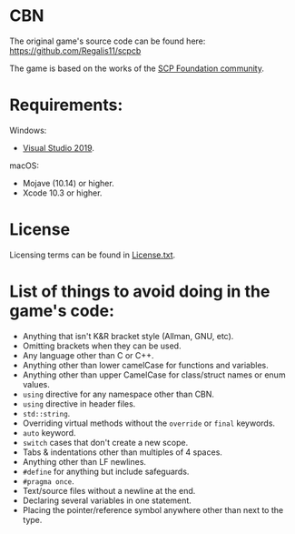 # CBN

The original game's source code can be found here: https://github.com/Regalis11/scpcb

The game is based on the works of the [SCP Foundation community][scp-wiki].

# Requirements:
Windows:
* [Visual Studio 2019][vs2019].

macOS:
* Mojave (10.14) or higher.
* Xcode 10.3 or higher.

# License
Licensing terms can be found in [License.txt](Content/License.txt).

# List of things to avoid doing in the game's code:

* Anything that isn't K&R bracket style (Allman, GNU, etc).
* Omitting brackets when they can be used.
* Any language other than C or C++.
* Anything other than lower camelCase for functions and variables.
* Anything other than upper CamelCase for class/struct names or enum values.
* `using` directive for any namespace other than CBN.
* `using` directive in header files.
* `std::string`.
* Overriding virtual methods without the `override` or `final` keywords.
* `auto` keyword.
* `switch` cases that don't create a new scope.
* Tabs & indentations other than multiples of 4 spaces.
* Anything other than LF newlines.
* `#define` for anything but include safeguards.
* `#pragma once`.
* Text/source files without a newline at the end.
* Declaring several variables in one statement.
* Placing the pointer/reference symbol anywhere other than next to the type.

[vs2019]: https://visualstudio.microsoft.com/vs/
[scp-wiki]: http://www.scp-wiki.net/
[cc3.0]: http://creativecommons.org/licenses/by-sa/3.0/
